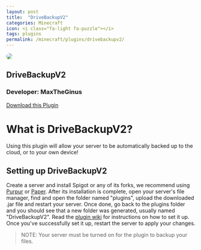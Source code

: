 ```yaml
---
layout: post
title:  "DriveBackupV2"
categories: Minecraft
icon: <i class="fa-light fa-puzzle"></i>
tags: plugins
permalink: /minecraft/plugins/drivebackupv2/
---
```


<div class="install-plugin">
    <img style="border-radius: 7px;" src="https://media.forgecdn.net/avatars/272/319/637250850729446954.png">
    <h2>DriveBackupV2</h2>
    <h3>Developer: MaxTheGinus</h3>
    <a href="https://dev.bukkit.org/projects/drivebackupv2/">Download this Plugin</a>
</div>


# What is DriveBackupV2?
Using this plugin will allow your server to be automatically backed up to the cloud, or to your own device!

## Setting up DriveBackupV2

Create a server and install Spigot or any of its forks, we recommend using [Purpur](https://purpur.pl3x.net) or [Paper](https://papermc.io). After its installation is complete, open your server's file manager, find and open the folder named "plugins", upload the downloaded .jar file and restart your server. Once done, go back to the plugins folder and you should see that a new folder was generated, usually named "DriveBackupV2". Read the [plugin wiki](https://github.com/MaxMaeder/DriveBackupV2/wiki) for instructions on how to set it up. Once you've successfully set it up, restart the server to apply your changes.


> NOTE: Your server must be turned on for the plugin to backup your files.